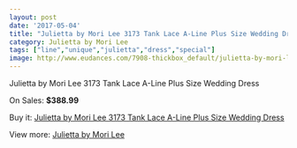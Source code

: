 ```yaml
---
layout: post
date: '2017-05-04'
title: "Julietta by Mori Lee 3173 Tank Lace A-Line Plus Size Wedding Dress"
category: Julietta by Mori Lee
tags: ["line","unique","julietta","dress","special"]
image: http://www.eudances.com/7908-thickbox_default/julietta-by-mori-lee-3173-tank-lace-a-line-plus-size-wedding-dress.jpg
---
```

Julietta by Mori Lee 3173 Tank Lace A-Line Plus Size Wedding Dress

On Sales: **$388.99**
<a href="https://www.eudances.com/en/julietta-by-mori-lee/2777-julietta-by-mori-lee-3173-tank-lace-a-line-plus-size-wedding-dress.html"><amp-img layout="responsive" width="600" height="600" src="//www.eudances.com/7908-thickbox_default/julietta-by-mori-lee-3173-tank-lace-a-line-plus-size-wedding-dress.jpg" alt="Julietta by Mori Lee 3173 Tank Lace A-Line Plus Size Wedding Dress 0" /></a>
<a href="https://www.eudances.com/en/julietta-by-mori-lee/2777-julietta-by-mori-lee-3173-tank-lace-a-line-plus-size-wedding-dress.html"><amp-img layout="responsive" width="600" height="600" src="//www.eudances.com/7912-thickbox_default/julietta-by-mori-lee-3173-tank-lace-a-line-plus-size-wedding-dress.jpg" alt="Julietta by Mori Lee 3173 Tank Lace A-Line Plus Size Wedding Dress 1" /></a>
<a href="https://www.eudances.com/en/julietta-by-mori-lee/2777-julietta-by-mori-lee-3173-tank-lace-a-line-plus-size-wedding-dress.html"><amp-img layout="responsive" width="600" height="600" src="//www.eudances.com/7911-thickbox_default/julietta-by-mori-lee-3173-tank-lace-a-line-plus-size-wedding-dress.jpg" alt="Julietta by Mori Lee 3173 Tank Lace A-Line Plus Size Wedding Dress 2" /></a>
<a href="https://www.eudances.com/en/julietta-by-mori-lee/2777-julietta-by-mori-lee-3173-tank-lace-a-line-plus-size-wedding-dress.html"><amp-img layout="responsive" width="600" height="600" src="//www.eudances.com/7910-thickbox_default/julietta-by-mori-lee-3173-tank-lace-a-line-plus-size-wedding-dress.jpg" alt="Julietta by Mori Lee 3173 Tank Lace A-Line Plus Size Wedding Dress 3" /></a>
<a href="https://www.eudances.com/en/julietta-by-mori-lee/2777-julietta-by-mori-lee-3173-tank-lace-a-line-plus-size-wedding-dress.html"><amp-img layout="responsive" width="600" height="600" src="//www.eudances.com/7909-thickbox_default/julietta-by-mori-lee-3173-tank-lace-a-line-plus-size-wedding-dress.jpg" alt="Julietta by Mori Lee 3173 Tank Lace A-Line Plus Size Wedding Dress 4" /></a>

Buy it: [Julietta by Mori Lee 3173 Tank Lace A-Line Plus Size Wedding Dress](https://www.eudances.com/en/julietta-by-mori-lee/2777-julietta-by-mori-lee-3173-tank-lace-a-line-plus-size-wedding-dress.html "Julietta by Mori Lee 3173 Tank Lace A-Line Plus Size Wedding Dress")

View more: [Julietta by Mori Lee](https://www.eudances.com/en/43-julietta-by-mori-lee "Julietta by Mori Lee")